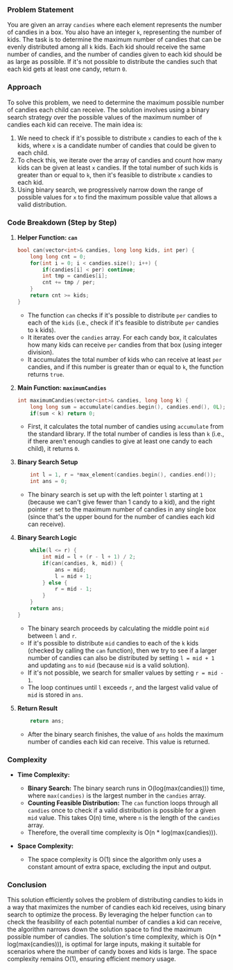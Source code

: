 ### Problem Statement
You are given an array `candies` where each element represents the number of candies in a box. You also have an integer `k`, representing the number of kids. The task is to determine the maximum number of candies that can be evenly distributed among all `k` kids. Each kid should receive the same number of candies, and the number of candies given to each kid should be as large as possible. If it's not possible to distribute the candies such that each kid gets at least one candy, return `0`.

### Approach
To solve this problem, we need to determine the maximum possible number of candies each child can receive. The solution involves using a binary search strategy over the possible values of the maximum number of candies each kid can receive. The main idea is:
1. We need to check if it's possible to distribute `x` candies to each of the `k` kids, where `x` is a candidate number of candies that could be given to each child.
2. To check this, we iterate over the array of candies and count how many kids can be given at least `x` candies. If the total number of such kids is greater than or equal to `k`, then it's feasible to distribute `x` candies to each kid.
3. Using binary search, we progressively narrow down the range of possible values for `x` to find the maximum possible value that allows a valid distribution.

### Code Breakdown (Step by Step)

1. **Helper Function: `can`**
   ```cpp
   bool can(vector<int>& candies, long long kids, int per) {
       long long cnt = 0;
       for(int i = 0; i < candies.size(); i++) {
           if(candies[i] < per) continue;
           int tmp = candies[i];
           cnt += tmp / per;
       }
       return cnt >= kids;
   }
   ```
   - The function `can` checks if it's possible to distribute `per` candies to each of the `kids` (i.e., check if it's feasible to distribute `per` candies to `k` kids).
   - It iterates over the `candies` array. For each candy box, it calculates how many kids can receive `per` candies from that box (using integer division).
   - It accumulates the total number of kids who can receive at least `per` candies, and if this number is greater than or equal to `k`, the function returns `true`.

2. **Main Function: `maximumCandies`**
   ```cpp
   int maximumCandies(vector<int>& candies, long long k) {
       long long sum = accumulate(candies.begin(), candies.end(), 0L);
       if(sum < k) return 0;
   ```
   - First, it calculates the total number of candies using `accumulate` from the standard library. If the total number of candies is less than `k` (i.e., if there aren't enough candies to give at least one candy to each child), it returns `0`.

3. **Binary Search Setup**
   ```cpp
       int l = 1, r = *max_element(candies.begin(), candies.end());
       int ans = 0;
   ```
   - The binary search is set up with the left pointer `l` starting at `1` (because we can't give fewer than 1 candy to a kid), and the right pointer `r` set to the maximum number of candies in any single box (since that's the upper bound for the number of candies each kid can receive).

4. **Binary Search Logic**
   ```cpp
       while(l <= r) {
           int mid = l + (r - l + 1) / 2;
           if(can(candies, k, mid)) {
               ans = mid;
               l = mid + 1;
           } else {
               r = mid - 1;
           }
       }
       return ans;
   }
   ```
   - The binary search proceeds by calculating the middle point `mid` between `l` and `r`.
   - If it's possible to distribute `mid` candies to each of the `k` kids (checked by calling the `can` function), then we try to see if a larger number of candies can also be distributed by setting `l = mid + 1` and updating `ans` to `mid` (because `mid` is a valid solution).
   - If it's not possible, we search for smaller values by setting `r = mid - 1`.
   - The loop continues until `l` exceeds `r`, and the largest valid value of `mid` is stored in `ans`.

5. **Return Result**
   ```cpp
       return ans;
   ```
   - After the binary search finishes, the value of `ans` holds the maximum number of candies each kid can receive. This value is returned.

### Complexity

- **Time Complexity:**
  - **Binary Search:** The binary search runs in O(log(max(candies))) time, where `max(candies)` is the largest number in the `candies` array.
  - **Counting Feasible Distribution:** The `can` function loops through all `candies` once to check if a valid distribution is possible for a given `mid` value. This takes O(n) time, where `n` is the length of the `candies` array.
  - Therefore, the overall time complexity is O(n * log(max(candies))).

- **Space Complexity:**
  - The space complexity is O(1) since the algorithm only uses a constant amount of extra space, excluding the input and output.

### Conclusion
This solution efficiently solves the problem of distributing candies to kids in a way that maximizes the number of candies each kid receives, using binary search to optimize the process. By leveraging the helper function `can` to check the feasibility of each potential number of candies a kid can receive, the algorithm narrows down the solution space to find the maximum possible number of candies. The solution's time complexity, which is O(n * log(max(candies))), is optimal for large inputs, making it suitable for scenarios where the number of candy boxes and kids is large. The space complexity remains O(1), ensuring efficient memory usage.